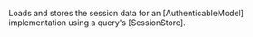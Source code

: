 Loads and stores the session data for an [AuthenticableModel] implementation using a query's [SessionStore].
